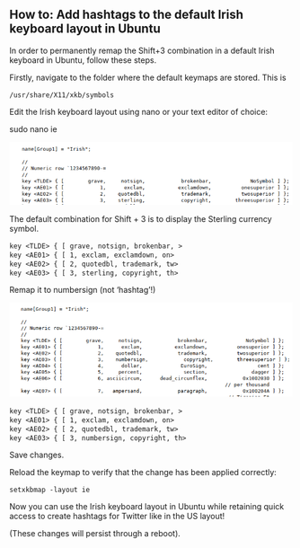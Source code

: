 ## How to: Add hashtags to the default Irish keyboard layout in Ubuntu

In order to permanently remap the Shift+3 combination in a default Irish keyboard in Ubuntu, follow these steps.

Firstly, navigate to the folder where the default keymaps are stored. This is

```
/usr/share/X11/xkb/symbols
```

Edit the Irish keyboard layout using nano or your text editor of choice:

sudo nano ie

![](/images/iekeyboard1.png)

The default combination for Shift + 3 is to display the Sterling currency symbol.

```
key <TLDE> { [ grave, notsign, brokenbar, >
key <AE01> { [ 1, exclam, exclamdown, on>
key <AE02> { [ 2, quotedbl, trademark, tw>
key <AE03> { [ 3, sterling, copyright, th>
```

Remap it to numbersign (not ‘hashtag’!)

![](/images/iekeyboard2.png)

```
key <TLDE> { [ grave, notsign, brokenbar, >
key <AE01> { [ 1, exclam, exclamdown, on>
key <AE02> { [ 2, quotedbl, trademark, tw>
key <AE03> { [ 3, numbersign, copyright, th>
```

Save changes.

Reload the keymap to verify that the change has been applied correctly:

```
setxkbmap -layout ie
```

Now you can use the Irish keyboard layout in Ubuntu while retaining quick access to create hashtags for Twitter like in the US layout!

(These changes will persist through a reboot).
